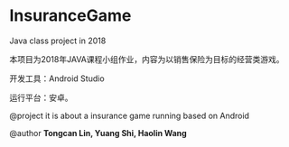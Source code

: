 # InsuranceGame

Java class project in 2018

本项目为2018年JAVA课程小组作业，内容为以销售保险为目标的经营类游戏。

开发工具：Android Studio

运行平台：安卓。

@project it is about a insurance game running based on Android

@author **Tongcan Lin, Yuang Shi, Haolin Wang**
